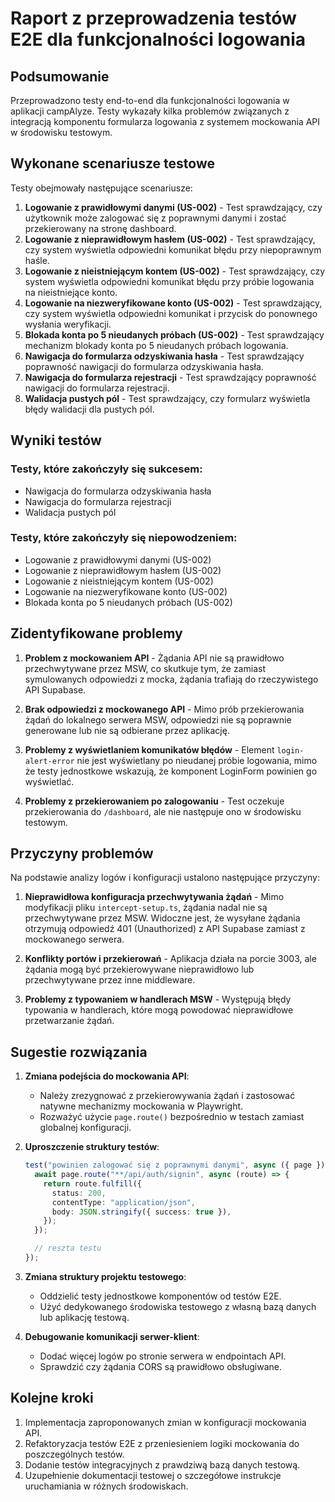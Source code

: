 # Raport z przeprowadzenia testów E2E dla funkcjonalności logowania

## Podsumowanie

Przeprowadzono testy end-to-end dla funkcjonalności logowania w aplikacji campAlyze. Testy wykazały kilka problemów związanych z integracją komponentu formularza logowania z systemem mockowania API w środowisku testowym.

## Wykonane scenariusze testowe

Testy obejmowały następujące scenariusze:

1. **Logowanie z prawidłowymi danymi (US-002)** - Test sprawdzający, czy użytkownik może zalogować się z poprawnymi danymi i zostać przekierowany na stronę dashboard.
2. **Logowanie z nieprawidłowym hasłem (US-002)** - Test sprawdzający, czy system wyświetla odpowiedni komunikat błędu przy niepoprawnym haśle.
3. **Logowanie z nieistniejącym kontem (US-002)** - Test sprawdzający, czy system wyświetla odpowiedni komunikat błędu przy próbie logowania na nieistniejące konto.
4. **Logowanie na niezweryfikowane konto (US-002)** - Test sprawdzający, czy system wyświetla odpowiedni komunikat i przycisk do ponownego wysłania weryfikacji.
5. **Blokada konta po 5 nieudanych próbach (US-002)** - Test sprawdzający mechanizm blokady konta po 5 nieudanych próbach logowania.
6. **Nawigacja do formularza odzyskiwania hasła** - Test sprawdzający poprawność nawigacji do formularza odzyskiwania hasła.
7. **Nawigacja do formularza rejestracji** - Test sprawdzający poprawność nawigacji do formularza rejestracji.
8. **Walidacja pustych pól** - Test sprawdzający, czy formularz wyświetla błędy walidacji dla pustych pól.

## Wyniki testów

### Testy, które zakończyły się sukcesem:

- Nawigacja do formularza odzyskiwania hasła
- Nawigacja do formularza rejestracji
- Walidacja pustych pól

### Testy, które zakończyły się niepowodzeniem:

- Logowanie z prawidłowymi danymi (US-002)
- Logowanie z nieprawidłowym hasłem (US-002)
- Logowanie z nieistniejącym kontem (US-002)
- Logowanie na niezweryfikowane konto (US-002)
- Blokada konta po 5 nieudanych próbach (US-002)

## Zidentyfikowane problemy

1. **Problem z mockowaniem API** - Żądania API nie są prawidłowo przechwytywane przez MSW, co skutkuje tym, że zamiast symulowanych odpowiedzi z mocka, żądania trafiają do rzeczywistego API Supabase.

2. **Brak odpowiedzi z mockowanego API** - Mimo prób przekierowania żądań do lokalnego serwera MSW, odpowiedzi nie są poprawnie generowane lub nie są odbierane przez aplikację.

3. **Problemy z wyświetlaniem komunikatów błędów** - Element `login-alert-error` nie jest wyświetlany po nieudanej próbie logowania, mimo że testy jednostkowe wskazują, że komponent LoginForm powinien go wyświetlać.

4. **Problemy z przekierowaniem po zalogowaniu** - Test oczekuje przekierowania do `/dashboard`, ale nie następuje ono w środowisku testowym.

## Przyczyny problemów

Na podstawie analizy logów i konfiguracji ustalono następujące przyczyny:

1. **Nieprawidłowa konfiguracja przechwytywania żądań** - Mimo modyfikacji pliku `intercept-setup.ts`, żądania nadal nie są przechwytywane przez MSW. Widoczne jest, że wysyłane żądania otrzymują odpowiedź 401 (Unauthorized) z API Supabase zamiast z mockowanego serwera.

2. **Konflikty portów i przekierowań** - Aplikacja działa na porcie 3003, ale żądania mogą być przekierowywane nieprawidłowo lub przechwytywane przez inne middleware.

3. **Problemy z typowaniem w handlerach MSW** - Występują błędy typowania w handlerach, które mogą powodować nieprawidłowe przetwarzanie żądań.

## Sugestie rozwiązania

1. **Zmiana podejścia do mockowania API**:

   - Należy zrezygnować z przekierowywania żądań i zastosować natywne mechanizmy mockowania w Playwright.
   - Rozważyć użycie `page.route()` bezpośrednio w testach zamiast globalnej konfiguracji.

2. **Uproszczenie struktury testów**:

   ```typescript
   test("powinien zalogować się z poprawnymi danymi", async ({ page }) => {
     await page.route("**/api/auth/signin", async (route) => {
       return route.fulfill({
         status: 200,
         contentType: "application/json",
         body: JSON.stringify({ success: true }),
       });
     });

     // reszta testu
   });
   ```

3. **Zmiana struktury projektu testowego**:

   - Oddzielić testy jednostkowe komponentów od testów E2E.
   - Użyć dedykowanego środowiska testowego z własną bazą danych lub aplikację testową.

4. **Debugowanie komunikacji serwer-klient**:
   - Dodać więcej logów po stronie serwera w endpointach API.
   - Sprawdzić czy żądania CORS są prawidłowo obsługiwane.

## Kolejne kroki

1. Implementacja zaproponowanych zmian w konfiguracji mockowania API.
2. Refaktoryzacja testów E2E z przeniesieniem logiki mockowania do poszczególnych testów.
3. Dodanie testów integracyjnych z prawdziwą bazą danych testową.
4. Uzupełnienie dokumentacji testowej o szczegółowe instrukcje uruchamiania w różnych środowiskach.
